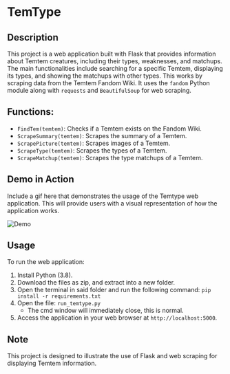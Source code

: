 # TemType 

## Description

This project is a web application built with Flask that provides information about Temtem creatures, including their types, weaknesses, and matchups. The main functionalities include searching for a specific Temtem, displaying its types, and showing the matchups with other types. This works by scraping data from the Temtem Fandom Wiki. It uses the `fandom` Python module along with `requests` and `BeautifulSoup` for web scraping.

## Functions:

- `FindTem(temtem)`: Checks if a Temtem exists on the Fandom Wiki.
- `ScrapeSummary(temtem)`: Scrapes the summary of a Temtem.
- `ScrapePicture(temtem)`: Scrapes images of a Temtem.
- `ScrapeType(temtem)`: Scrapes the types of a Temtem.
- `ScrapeMatchup(temtem)`: Scrapes the type matchups of a Temtem.

## Demo in Action

Include a gif here that demonstrates the usage of the Temtype web application. This will provide users with a visual representation of how the application works.

![Demo](https://i.imgur.com/YJtkB5I.gif)

## Usage

To run the web application:

1. Install Python (3.8).
2. Download the files as zip, and extract into a new folder.
3. Open the terminal in said folder and run the following command:
`pip install -r requirements.txt`
4. Open the file: `run_temtype.py` 
    - The cmd window will immediately close, this is normal.
5. Access the application in your web browser at `http://localhost:5000`.

## Note

This project is designed to illustrate the use of Flask and web scraping for displaying Temtem information.
